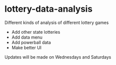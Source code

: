 # lottery-data-analysis
Different kinds of analysis of different lottery games
- Add other state lotteries
- Add data menu
- Add powerball data
- Make better UI


Updates will be made on Wednesdays and Saturdays

